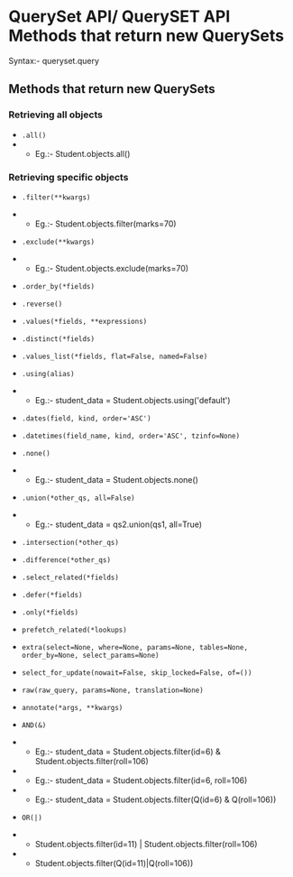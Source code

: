 # QuerySet API/ QuerySET API Methods that return new QuerySets

Syntax:- queryset.query

## Methods that return new QuerySets

### Retrieving all objects
- `.all()`
-   - Eg.:- Student.objects.all()

### Retrieving specific objects
- `.filter(**kwargs)`
-   - Eg.:- Student.objects.filter(marks=70)
- `.exclude(**kwargs)`
-   - Eg.:- Student.objects.exclude(marks=70)



- `.order_by(*fields)`
- `.reverse()`
- `.values(*fields, **expressions)`
- `.distinct(*fields)`
- `.values_list(*fields, flat=False, named=False)`

- `.using(alias)`
-   - Eg.:- student_data = Student.objects.using('default')

- `.dates(field, kind, order='ASC')`
- `.datetimes(field_name, kind, order='ASC', tzinfo=None)`

- `.none()`
-   - Eg.:- student_data = Student.objects.none()

- `.union(*other_qs, all=False)`
-   - Eg.:- student_data = qs2.union(qs1, all=True)

- `.intersection(*other_qs)`
- `.difference(*other_qs)`
- `.select_related(*fields)`
- `.defer(*fields)`
- `.only(*fields)`
- `prefetch_related(*lookups)`
- `extra(select=None, where=None, params=None, tables=None, order_by=None, select_params=None)`
- `select_for_update(nowait=False, skip_locked=False, of=())`
- `raw(raw_query, params=None, translation=None)`
- `annotate(*args, **kwargs)`

- `AND(&)`
-   - Eg.:- student_data = Student.objects.filter(id=6) & Student.objects.filter(roll=106)
-   - Eg.:- student_data = Student.objects.filter(id=6, roll=106)
-   - Eg.:- student_data = Student.objects.filter(Q(id=6) & Q(roll=106))

- `OR(|)`
-   - Student.objects.filter(id=11) | Student.objects.filter(roll=106)
-   - Student.objects.filter(Q(id=11)|Q(roll=106))
